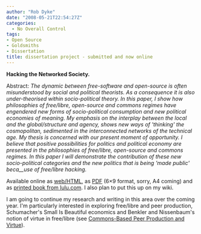 ```yaml
---
author: "Rob Dyke"
date: "2008-05-21T22:54:27Z"
categories:
  - No Overall Control
tags:
- Open Source
- Goldsmiths
- Dissertation
title: dissertation project - submitted and now online
---
```

**Hacking the Networked Society.**

Abstract: _The dynamic between free-software and open-source is often misunderstood by social and political theorists. As a consequence it is also under-theorised within socio-political theory. In this paper, I show how philosophies of free/libre, open-source and commons regimes have engendered new forms of socio-political consumption and new political economies of meaning. My emphasis on the interplay between the local and the global/structure and agency, shows new ways of 'thinking' the cosmopolitan, sedimented in the interconnected networks of the technical age. My thesis is concerned with our present moment of opportunity. I believe that positive possibilities for politics and political economy are presented in the philosophies of free/libre, open-source and commons regimes. In this paper I will demonstrate the contribution of these new socio-political categories and the new politics that is being 'made public' beca__use of free/libre hacking._

Available online as [web/HTML](http://robdyke.com/Public/dissertation/), as [PDF](/pubfiles/2008/05/dissertation1.pdf) (6&#215;9 format, sorry, A4 coming) and as [printed book from lulu.com](http://www.lulu.com/content/2569836). I also plan to put this up on my wiki.

I am going to continue my research and writing in this area over the coming year. I'm particularly interested in exploring free/libre and peer production, Schumacher's Small Is Beautiful economics and Benkler and Nissenbaum's notion of virtue in free/libre (see [Commons-Based Peer Production and Virtue](http://www.nyu.edu/projects/nissenbaum/papers/jopp_235.pdf)).
